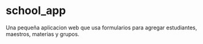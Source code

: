 # school_app
Una pequeña aplicacion web que usa formularios para agregar estudiantes, maestros, materias y grupos.
